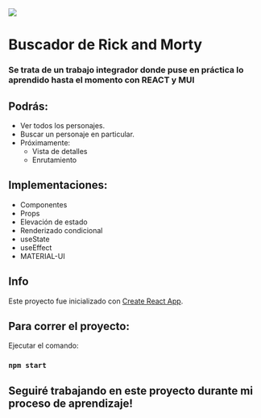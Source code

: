<img src="https://user-images.githubusercontent.com/84355672/154537160-2f90b575-6a2f-4afd-b590-de10d8b09260.png" whidth = "100%">

# Buscador de Rick and Morty

### Se trata de un trabajo integrador donde puse en práctica lo aprendido hasta el momento con REACT y MUI

## Podrás:
<ul>

<li> Ver todos los personajes.</li>
<li> Buscar un personaje en particular. </li>
<li> Próximamente: 
                <ul>
                    <li>Vista de detalles</li>
                    <li>Enrutamiento</li></ul>
                </ul>
                </li>
</ul>


## Implementaciones:
 <ul>
    <li>Componentes</li>
    <li>Props</li>
    <li>Elevación de estado</li>
    <li>Renderizado condicional</li>
    <li>useState</li>
    <li>useEffect</li>
    <li>MATERIAL-UI</li>
</ul>

## Info

Este proyecto fue inicializado con [Create React App](https://github.com/facebook/create-react-app).

## Para correr el proyecto:

Ejecutar el comando:

### `npm start`

## Seguiré trabajando en este proyecto durante mi proceso de aprendizaje!
